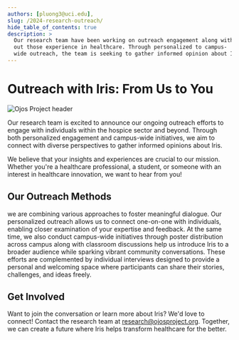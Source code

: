 ```yaml
---
authors: [pluong3@uci.edu],
slug: /2024-research-outreach/
hide_table_of_contents: true
description: >
  Our research team have been working on outreach engagement along with seeking
  out those experience in healthcare. Through personalized to campus-
  wide outreach, the team is seeking to gather informed opinion about Iris. 
---
```

# Outreach with Iris: From Us to You

![Ojos Project header](@site/static/images/header.png)

Our research team is excited to announce our ongoing outreach efforts to engage
with individuals within the hospice sector and beyond. Through both personalized
engagement and campus-wide initiatives, we aim to connect with diverse
perspectives to gather informed opinions about Iris.

We believe that your insights and experiences are crucial to our mission.
Whether you're a healthcare professional, a student, or someone with an interest
in healthcare innovation, we want to hear from you!

<!-- truncate -->

## Our Outreach Methods

we are combining various approaches to foster meaningful dialogue. Our
personalized outreach allows us to connect one-on-one with individuals, enabling
closer examination of your expertise and feedback. At the same time, we also
conduct campus-wide initiatives through poster distribution across campus along
with classroom discussions help us introduce Iris to a broader audience while
sparking vibrant community conversations. These efforts are complemented by
individual interviews designed to provide a personal and welcoming space where
participants can share their stories, challenges, and ideas freely.

## Get Involved

Want to join the conversation or learn more about Iris? We'd love to connect!
Contact the research team at <research@ojosproject.org>. Together, we can create a
future where Iris helps transform healthcare for the better.
